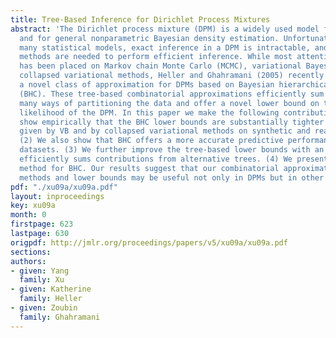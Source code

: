 ```yaml
---
title: Tree-Based Inference for Dirichlet Process Mixtures
abstract: 'The Dirichlet process mixture (DPM) is a widely used model for clustering
  and for general nonparametric Bayesian density estimation. Unfortunately, like in
  many statistical models, exact inference in a DPM is intractable, and  approximate
  methods are needed to perform efficient inference. While most attention in the literature
  has been placed on Markov chain Monte Carlo (MCMC), variational Bayesian (VB) and
  collapsed variational methods, Heller and Ghahramani (2005) recently introduced
  a novel class of approximation for DPMs based on Bayesian hierarchical clustering
  (BHC). These tree-based combinatorial approximations efficiently sum over exponentially
  many ways of partitioning the data and offer a novel lower bound on the marginal
  likelihood of the DPM. In this paper we make the following contributions: (1) We
  show empirically that the BHC lower bounds are substantially tighter than the bounds
  given by VB and by collapsed variational methods on synthetic and real datasets.
  (2) We also show that BHC offers a more accurate predictive performance on these
  datasets. (3) We further improve the tree-based lower bounds with an algorithm that
  efficiently sums contributions from alternative trees. (4) We present a fast approximate
  method for BHC. Our results suggest that our combinatorial approximate inference
  methods and lower bounds may be useful not only in DPMs but in other models as well.'
pdf: "./xu09a/xu09a.pdf"
layout: inproceedings
key: xu09a
month: 0
firstpage: 623
lastpage: 630
origpdf: http://jmlr.org/proceedings/papers/v5/xu09a/xu09a.pdf
sections: 
authors:
- given: Yang
  family: Xu
- given: Katherine
  family: Heller
- given: Zoubin
  family: Ghahramani
---
```

